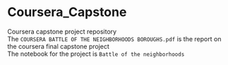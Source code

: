# Coursera_Capstone

Coursera capstone project repository <br>
The `COURSERA BATTLE OF THE NEIGHBORHOODS BOROUGHS.pdf` is the report on the coursera final capstone project <br>
The notebook for the project is `Battle of the neighborhoods` <br>
